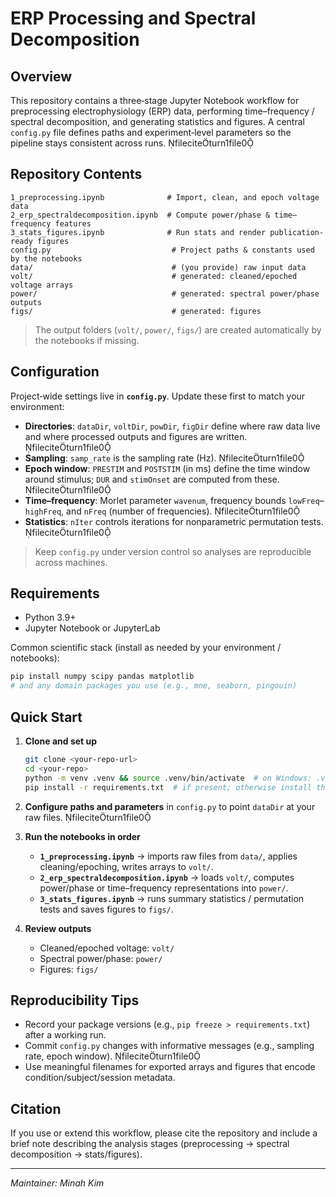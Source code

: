 # ERP Processing and Spectral Decomposition

## Overview
This repository contains a three‑stage Jupyter Notebook workflow for preprocessing electrophysiology (ERP) data, performing time–frequency / spectral decomposition, and generating statistics and figures. A central `config.py` file defines paths and experiment‑level parameters so the pipeline stays consistent across runs. fileciteturn1file0

## Repository Contents
```
1_preprocessing.ipynb              # Import, clean, and epoch voltage data
2_erp_spectraldecomposition.ipynb  # Compute power/phase & time–frequency features
3_stats_figures.ipynb              # Run stats and render publication-ready figures
config.py                           # Project paths & constants used by the notebooks
data/                               # (you provide) raw input data
volt/                               # generated: cleaned/epoched voltage arrays
power/                              # generated: spectral power/phase outputs
figs/                               # generated: figures
```
> The output folders (`volt/`, `power/`, `figs/`) are created automatically by the notebooks if missing.

## Configuration
Project‑wide settings live in **`config.py`**. Update these first to match your environment:
- **Directories**: `dataDir`, `voltDir`, `powDir`, `figDir` define where raw data live and where processed outputs and figures are written. fileciteturn1file0  
- **Sampling**: `samp_rate` is the sampling rate (Hz). fileciteturn1file0  
- **Epoch window**: `PRESTIM` and `POSTSTIM` (in ms) define the time window around stimulus; `DUR` and `stimOnset` are computed from these. fileciteturn1file0  
- **Time–frequency**: Morlet parameter `wavenum`, frequency bounds `lowFreq`–`highFreq`, and `nFreq` (number of frequencies). fileciteturn1file0  
- **Statistics**: `nIter` controls iterations for nonparametric permutation tests. fileciteturn1file0

> Keep `config.py` under version control so analyses are reproducible across machines.

## Requirements
- Python 3.9+
- Jupyter Notebook or JupyterLab

Common scientific stack (install as needed by your environment / notebooks):
```bash
pip install numpy scipy pandas matplotlib
# and any domain packages you use (e.g., mne, seaborn, pingouin)
```

## Quick Start
1. **Clone and set up**
   ```bash
   git clone <your-repo-url>
   cd <your-repo>
   python -m venv .venv && source .venv/bin/activate  # on Windows: .venv\Scripts\activate
   pip install -r requirements.txt  # if present; otherwise install the libs above
   ```

2. **Configure paths and parameters** in `config.py` to point `dataDir` at your raw files. fileciteturn1file0

3. **Run the notebooks in order**
   - **`1_preprocessing.ipynb`** → imports raw files from `data/`, applies cleaning/epoching, writes arrays to `volt/`.
   - **`2_erp_spectraldecomposition.ipynb`** → loads `volt/`, computes power/phase or time–frequency representations into `power/`.
   - **`3_stats_figures.ipynb`** → runs summary statistics / permutation tests and saves figures to `figs/`.

4. **Review outputs**
   - Cleaned/epoched voltage: `volt/`
   - Spectral power/phase: `power/`
   - Figures: `figs/`

## Reproducibility Tips
- Record your package versions (e.g., `pip freeze > requirements.txt`) after a working run.
- Commit `config.py` changes with informative messages (e.g., sampling rate, epoch window). fileciteturn1file0
- Use meaningful filenames for exported arrays and figures that encode condition/subject/session metadata.

## Citation
If you use or extend this workflow, please cite the repository and include a brief note describing the analysis stages (preprocessing → spectral decomposition → stats/figures).

---

*Maintainer: Minah Kim*

